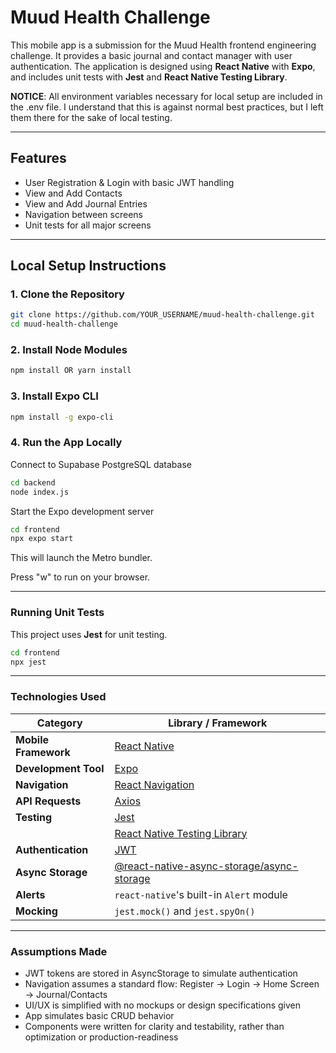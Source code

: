 # Muud Health Challenge

This mobile app is a submission for the Muud Health frontend engineering challenge. It provides a basic journal and contact manager with user authentication. The application is designed using **React Native** with **Expo**, and includes unit tests with **Jest** and **React Native Testing Library**.

**NOTICE**: All environment variables necessary for local setup are included in the .env file. I understand that this is against normal best practices, but I left them there for the sake of local testing.

---

## Features

- User Registration & Login with basic JWT handling
- View and Add Contacts
- View and Add Journal Entries
- Navigation between screens
- Unit tests for all major screens

---

## Local Setup Instructions

### 1. Clone the Repository

```bash
git clone https://github.com/YOUR_USERNAME/muud-health-challenge.git
cd muud-health-challenge
```

### 2. Install Node Modules
```bash
npm install OR yarn install
```

### 3. Install Expo CLI
```bash
npm install -g expo-cli
```

### 4. Run the App Locally
Connect to Supabase PostgreSQL database
```bash
cd backend
node index.js
```
Start the Expo development server
```bash
cd frontend
npx expo start
```
This will launch the Metro bundler.

Press "w" to run on your browser.

---
### Running Unit Tests
This project uses **Jest** for unit testing.
```bash
cd frontend
npx jest
```
---
### Technologies Used
| Category             | Library / Framework                                                                                      |
| -------------------- | -------------------------------------------------------------------------------------------------------- |
| **Mobile Framework** | [React Native](https://reactnative.dev)                                                                  |
| **Development Tool** | [Expo](https://expo.dev)                                                                                 |
| **Navigation**       | [React Navigation](https://reactnavigation.org)                                                          |
| **API Requests**     | [Axios](https://axios-http.com)                                                                          |
| **Testing**          | [Jest](https://jestjs.io)                                                                                |
|                      | [React Native Testing Library](https://testing-library.com/docs/react-native-testing-library/intro)      |
| **Authentication**   | [JWT](https://jwt.io/)
| **Async Storage**    | [@react-native-async-storage/async-storage](https://github.com/react-native-async-storage/async-storage) |
| **Alerts**           | `react-native`'s built-in `Alert` module                                                                 |
| **Mocking**          | `jest.mock()` and `jest.spyOn()`                                                                         |

---
### Assumptions Made
- JWT tokens are stored in AsyncStorage to simulate authentication
- Navigation assumes a standard flow: Register -> Login -> Home Screen -> Journal/Contacts
- UI/UX is simplified with no mockups or design specifications given
- App simulates basic CRUD behavior
- Components were written for clarity and testability, rather than optimization or production-readiness
